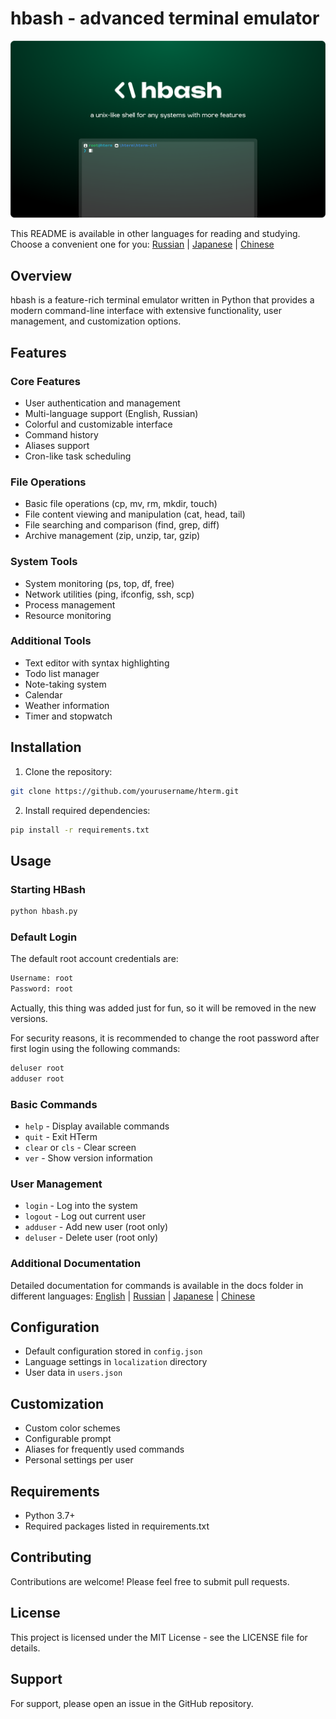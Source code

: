 # hbash - advanced terminal emulator

![HBash Logo](https://github.com/hentai-team/hbash/blob/main/assets/hbash-splash.png?raw=true)

This README is available in other languages for reading and studying. Choose a convenient one for you:
[Russian](https://github.com/hentai-team/hbash/blob/main/README-ru.md) | [Japanese](https://github.com/hentai-team/hbash/blob/main/README-jp.md) | [Chinese](https://github.com/hentai-team/hbash/blob/main/README-ch.md)

## Overview
hbash is a feature-rich terminal emulator written in Python that provides a modern command-line interface with extensive functionality, user management, and customization options.

## Features

### Core Features
- User authentication and management
- Multi-language support (English, Russian)
- Colorful and customizable interface
- Command history
- Aliases support
- Cron-like task scheduling

### File Operations
- Basic file operations (cp, mv, rm, mkdir, touch)
- File content viewing and manipulation (cat, head, tail)
- File searching and comparison (find, grep, diff)
- Archive management (zip, unzip, tar, gzip)

### System Tools
- System monitoring (ps, top, df, free)
- Network utilities (ping, ifconfig, ssh, scp)
- Process management
- Resource monitoring

### Additional Tools
- Text editor with syntax highlighting
- Todo list manager
- Note-taking system
- Calendar
- Weather information
- Timer and stopwatch

## Installation

1. Clone the repository:
```bash
git clone https://github.com/yourusername/hterm.git
```

2. Install required dependencies:
```bash
pip install -r requirements.txt
```

## Usage

### Starting HBash
```bash
python hbash.py
```

### Default Login
The default root account credentials are:
```bash
Username: root
Password: root
```
Actually, this thing was added just for fun, so it will be removed in the new versions.

For security reasons, it is recommended to change the root password after first login using the following commands:
```bash
deluser root
adduser root
```

### Basic Commands
- `help` - Display available commands
- `quit` - Exit HTerm
- `clear` or `cls` - Clear screen
- `ver` - Show version information

### User Management
- `login` - Log into the system
- `logout` - Log out current user
- `adduser` - Add new user (root only)
- `deluser` - Delete user (root only)

### Additional Documentation

Detailed documentation for commands is available in the docs folder in different languages:
[English](https://github.com/hentai-team/hbash/blob/main/docs/commands-en.md) | [Russian](https://github.com/hentai-team/hbash/blob/main/docs/commands-ru.md) | [Japanese](https://github.com/hentai-team/hbash/blob/main/docs/commands-jp.md) | [Chinese](https://github.com/hentai-team/hbash/blob/main/docs/commands-ch.md)


## Configuration
- Default configuration stored in `config.json`
- Language settings in `localization` directory
- User data in `users.json`

## Customization
- Custom color schemes
- Configurable prompt
- Aliases for frequently used commands
- Personal settings per user

## Requirements
- Python 3.7+
- Required packages listed in requirements.txt

## Contributing
Contributions are welcome! Please feel free to submit pull requests.

## License
This project is licensed under the MIT License - see the LICENSE file for details.

## Support
For support, please open an issue in the GitHub repository.
